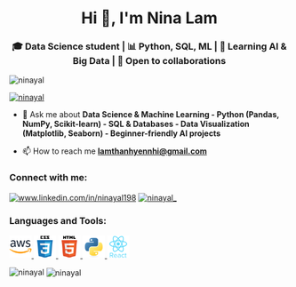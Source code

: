 <h1 align="center">Hi 👋, I'm Nina Lam</h1>
<h3 align="center">🎓 Data Science student | 📊 Python, SQL, ML | 🌱 Learning AI & Big Data | 🤝 Open to collaborations</h3>

<p align="left"> <img src="https://komarev.com/ghpvc/?username=ninayal&label=Profile%20views&color=0e75b6&style=flat" alt="ninayal" /> </p>

<p align="left"> <a href="https://github.com/ryo-ma/github-profile-trophy"><img src="https://github-profile-trophy.vercel.app/?username=ninayal" alt="ninayal" /></a> </p>

- 💬 Ask me about **Data Science & Machine Learning - Python (Pandas, NumPy, Scikit-learn) - SQL & Databases - Data Visualization (Matplotlib, Seaborn) - Beginner-friendly AI projects**

- 📫 How to reach me **lamthanhyennhi@gmail.com**

<h3 align="left">Connect with me:</h3>
<p align="left">
<a href="https://linkedin.com/in/www.linkedin.com/in/ninayal198" target="blank"><img align="center" src="https://raw.githubusercontent.com/rahuldkjain/github-profile-readme-generator/master/src/images/icons/Social/linked-in-alt.svg" alt="www.linkedin.com/in/ninayal198" height="30" width="40" /></a>
<a href="https://instagram.com/ninayal_" target="blank"><img align="center" src="https://raw.githubusercontent.com/rahuldkjain/github-profile-readme-generator/master/src/images/icons/Social/instagram.svg" alt="ninayal_" height="30" width="40" /></a>
</p>

<h3 align="left">Languages and Tools:</h3>
<p align="left"> <a href="https://aws.amazon.com" target="_blank" rel="noreferrer"> <img src="https://raw.githubusercontent.com/devicons/devicon/master/icons/amazonwebservices/amazonwebservices-original-wordmark.svg" alt="aws" width="40" height="40"/> </a> <a href="https://www.w3schools.com/css/" target="_blank" rel="noreferrer"> <img src="https://raw.githubusercontent.com/devicons/devicon/master/icons/css3/css3-original-wordmark.svg" alt="css3" width="40" height="40"/> </a> <a href="https://www.w3.org/html/" target="_blank" rel="noreferrer"> <img src="https://raw.githubusercontent.com/devicons/devicon/master/icons/html5/html5-original-wordmark.svg" alt="html5" width="40" height="40"/> </a> <a href="https://www.python.org" target="_blank" rel="noreferrer"> <img src="https://raw.githubusercontent.com/devicons/devicon/master/icons/python/python-original.svg" alt="python" width="40" height="40"/> </a> <a href="https://reactjs.org/" target="_blank" rel="noreferrer"> <img src="https://raw.githubusercontent.com/devicons/devicon/master/icons/react/react-original-wordmark.svg" alt="react" width="40" height="40"/> </a> </p>

<p><img align="left" src="https://github-readme-stats.vercel.app/api/top-langs?username=ninayal&show_icons=true&locale=en&layout=compact" alt="ninayal" /></p>

<p>&nbsp;<img align="center" src="https://github-readme-stats.vercel.app/api?username=ninayal&show_icons=true&locale=en" alt="ninayal" /></p>
